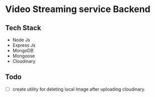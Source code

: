 # Video Streaming service Backend

## Tech Stack

- Node Js
- Express Js
- MongoDB
- Mongoose
- Cloudinary

## Todo

- [ ] create utility for deleting local Image after uploading cloudinary.
